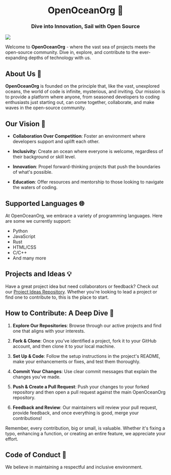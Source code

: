 <h1 align="center">OpenOceanOrg 🌊</h1>
<h3 align="center">Dive into Innovation, Sail with Open Source</h3>

![](https://komarev.com/ghpvc/?username=OpenOceanOrg&label=PROFILE+VIEWS&style=flat)

Welcome to **OpenOceanOrg** - where the vast sea of projects meets the open-source community. Dive in, explore, and contribute to the ever-expanding depths of technology with us.

## About Us 📘

**OpenOceanOrg** is founded on the principle that, like the vast, unexplored oceans, the world of code is infinite, mysterious, and inviting. Our mission is to provide a platform where anyone, from seasoned developers to coding enthusiasts just starting out, can come together, collaborate, and make waves in the open-source community.

## Our Vision 🌟

- **Collaboration Over Competition**: Foster an environment where developers support and uplift each other.
  
- **Inclusivity**: Create an ocean where everyone is welcome, regardless of their background or skill level.
  
- **Innovation**: Propel forward-thinking projects that push the boundaries of what's possible.
  
- **Education**: Offer resources and mentorship to those looking to navigate the waters of coding.

## Supported Languages 🌐

At OpenOceanOrg, we embrace a variety of programming languages. Here are some we currently support:

- Python
- JavaScript
- Rust
- HTML/CSS
- C/C++
- And many more

## Projects and Ideas 💡

Have a great project idea but need collaborators or feedback? Check out our [Project Ideas Repository](LINK_TO_PROJECT_IDEAS_REPO). Whether you're looking to lead a project or find one to contribute to, this is the place to start.

## How to Contribute: A Deep Dive 🚀

1. **Explore Our Repositories**: Browse through our active projects and find one that aligns with your interests.
  
2. **Fork & Clone**: Once you've identified a project, fork it to your GitHub account, and then clone it to your local machine.
  
3. **Set Up & Code**: Follow the setup instructions in the project's README, make your enhancements or fixes, and test them thoroughly.
  
4. **Commit Your Changes**: Use clear commit messages that explain the changes you've made.
  
5. **Push & Create a Pull Request**: Push your changes to your forked repository and then open a pull request against the main OpenOceanOrg repository.
  
6. **Feedback and Review**: Our maintainers will review your pull request, provide feedback, and once everything is good, merge your contributions!
  
Remember, every contribution, big or small, is valuable. Whether it's fixing a typo, enhancing a function, or creating an entire feature, we appreciate your effort.

## Code of Conduct 🤝

We believe in maintaining a respectful and inclusive environment.
